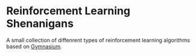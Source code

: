 # Reinforcement Learning Shenanigans

A small collection of diffenrent types of reinforcement learning algorithms based on [Gymnasium](https://gymnasium.farama.org/).
